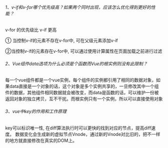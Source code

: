 ###### 1、v-if和v-for哪个优先级高？如果两个同时出现，应该怎么优化得到更好的性能？

v-for 的优先级比 v-if 更高

① 当控制v-if的元素不存在v-for中, 可在父级元素添加v-if

②当控制v-if的元素存在v-for中, 可以通过使用计算属性在页面加载之前进行过滤

###### 2、Vue组件data选项为什么必须是个函数而Vue的根实例则没有此限制？
每一个vue组件都是一个vue实例，每个组件的实例都引用了相同的数据对象，如果data直接是一个对象的话，这个对象是多个实例共享的，一旦修改其中一个组件的数据，其他组件相同数据就会被改变，而data是函数的话，可以维护一份被返回对象的独立拷贝，互不干扰。而根实例只有一个实例，所以可以直接使用对象

###### 3、vue中key的作用和工作原理
key可以标识唯一性, 在diff算法执行时可以更快的找到对应的节点，提高diff速度。
数据变化会生成新的虚拟节点Vnode，通过新的Vnode对比旧的，把不一样的地方就直接修改在真实的DOM上。
